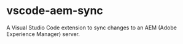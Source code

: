 # vscode-aem-sync
A Visual Studio Code extension to sync changes to an AEM (Adobe Experience Manager) server.
